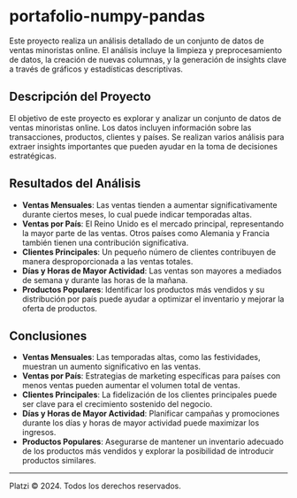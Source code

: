 # portafolio-numpy-pandas

Este proyecto realiza un análisis detallado de un conjunto de datos de ventas minoristas online. El análisis incluye la limpieza y preprocesamiento de datos, la creación de nuevas columnas, y la generación de insights clave a través de gráficos y estadísticas descriptivas.

## Descripción del Proyecto

El objetivo de este proyecto es explorar y analizar un conjunto de datos de ventas minoristas online. Los datos incluyen información sobre las transacciones, productos, clientes y países. Se realizan varios análisis para extraer insights importantes que pueden ayudar en la toma de decisiones estratégicas.

## Resultados del Análisis

- **Ventas Mensuales**: Las ventas tienden a aumentar significativamente durante ciertos meses, lo cual puede indicar temporadas altas.
- **Ventas por País**: El Reino Unido es el mercado principal, representando la mayor parte de las ventas. Otros países como Alemania y Francia también tienen una contribución significativa.
- **Clientes Principales**: Un pequeño número de clientes contribuyen de manera desproporcionada a las ventas totales.
- **Días y Horas de Mayor Actividad**: Las ventas son mayores a mediados de semana y durante las horas de la mañana.
- **Productos Populares**: Identificar los productos más vendidos y su distribución por país puede ayudar a optimizar el inventario y mejorar la oferta de productos.

## Conclusiones

- **Ventas Mensuales**: Las temporadas altas, como las festividades, muestran un aumento significativo en las ventas.
- **Ventas por País**: Estrategias de marketing específicas para países con menos ventas pueden aumentar el volumen total de ventas.
- **Clientes Principales**: La fidelización de los clientes principales puede ser clave para el crecimiento sostenido del negocio.
- **Días y Horas de Mayor Actividad**: Planificar campañas y promociones durante los días y horas de mayor actividad puede maximizar los ingresos.
- **Productos Populares**: Asegurarse de mantener un inventario adecuado de los productos más vendidos y explorar la posibilidad de introducir productos similares.

---

Platzi © 2024. Todos los derechos reservados.

